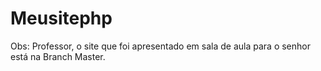 # Meusitephp
Obs: Professor, o site que foi apresentado em sala de aula para o senhor está na Branch Master.
